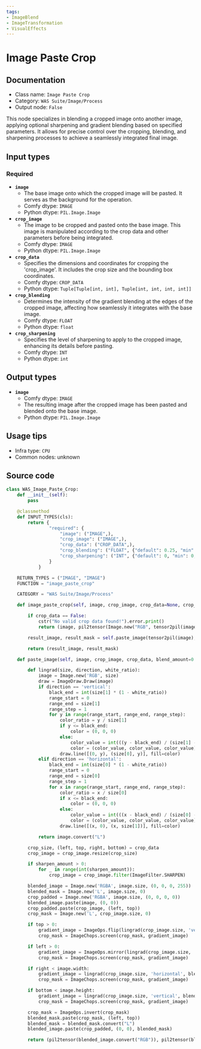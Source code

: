 ```yaml
---
tags:
- ImageBlend
- ImageTransformation
- VisualEffects
---
```


# Image Paste Crop
## Documentation
- Class name: `Image Paste Crop`
- Category: `WAS Suite/Image/Process`
- Output node: `False`

This node specializes in blending a cropped image onto another image, applying optional sharpening and gradient blending based on specified parameters. It allows for precise control over the cropping, blending, and sharpening processes to achieve a seamlessly integrated final image.
## Input types
### Required
- **`image`**
    - The base image onto which the cropped image will be pasted. It serves as the background for the operation.
    - Comfy dtype: `IMAGE`
    - Python dtype: `PIL.Image.Image`
- **`crop_image`**
    - The image to be cropped and pasted onto the base image. This image is manipulated according to the crop data and other parameters before being integrated.
    - Comfy dtype: `IMAGE`
    - Python dtype: `PIL.Image.Image`
- **`crop_data`**
    - Specifies the dimensions and coordinates for cropping the 'crop_image'. It includes the crop size and the bounding box coordinates.
    - Comfy dtype: `CROP_DATA`
    - Python dtype: `Tuple[Tuple[int, int], Tuple[int, int, int, int]]`
- **`crop_blending`**
    - Determines the intensity of the gradient blending at the edges of the cropped image, affecting how seamlessly it integrates with the base image.
    - Comfy dtype: `FLOAT`
    - Python dtype: `float`
- **`crop_sharpening`**
    - Specifies the level of sharpening to apply to the cropped image, enhancing its details before pasting.
    - Comfy dtype: `INT`
    - Python dtype: `int`
## Output types
- **`image`**
    - Comfy dtype: `IMAGE`
    - The resulting image after the cropped image has been pasted and blended onto the base image.
    - Python dtype: `PIL.Image.Image`
## Usage tips
- Infra type: `CPU`
- Common nodes: unknown


## Source code
```python
class WAS_Image_Paste_Crop:
    def __init__(self):
        pass

    @classmethod
    def INPUT_TYPES(cls):
        return {
                "required": {
                    "image": ("IMAGE",),
                    "crop_image": ("IMAGE",),
                    "crop_data": ("CROP_DATA",),
                    "crop_blending": ("FLOAT", {"default": 0.25, "min": 0.0, "max": 1.0, "step": 0.01}),
                    "crop_sharpening": ("INT", {"default": 0, "min": 0, "max": 3, "step": 1}),
                }
            }

    RETURN_TYPES = ("IMAGE", "IMAGE")
    FUNCTION = "image_paste_crop"

    CATEGORY = "WAS Suite/Image/Process"

    def image_paste_crop(self, image, crop_image, crop_data=None, crop_blending=0.25, crop_sharpening=0):

        if crop_data == False:
            cstr("No valid crop data found!").error.print()
            return (image, pil2tensor(Image.new("RGB", tensor2pil(image).size, (0,0,0))))

        result_image, result_mask = self.paste_image(tensor2pil(image), tensor2pil(crop_image), crop_data, crop_blending, crop_sharpening)

        return (result_image, result_mask)

    def paste_image(self, image, crop_image, crop_data, blend_amount=0.25, sharpen_amount=1):

        def lingrad(size, direction, white_ratio):
            image = Image.new('RGB', size)
            draw = ImageDraw.Draw(image)
            if direction == 'vertical':
                black_end = int(size[1] * (1 - white_ratio))
                range_start = 0
                range_end = size[1]
                range_step = 1
                for y in range(range_start, range_end, range_step):
                    color_ratio = y / size[1]
                    if y <= black_end:
                        color = (0, 0, 0)
                    else:
                        color_value = int(((y - black_end) / (size[1] - black_end)) * 255)
                        color = (color_value, color_value, color_value)
                    draw.line([(0, y), (size[0], y)], fill=color)
            elif direction == 'horizontal':
                black_end = int(size[0] * (1 - white_ratio))
                range_start = 0
                range_end = size[0]
                range_step = 1
                for x in range(range_start, range_end, range_step):
                    color_ratio = x / size[0]
                    if x <= black_end:
                        color = (0, 0, 0)
                    else:
                        color_value = int(((x - black_end) / (size[0] - black_end)) * 255)
                        color = (color_value, color_value, color_value)
                    draw.line([(x, 0), (x, size[1])], fill=color)

            return image.convert("L")

        crop_size, (left, top, right, bottom) = crop_data
        crop_image = crop_image.resize(crop_size)

        if sharpen_amount > 0:
            for _ in range(int(sharpen_amount)):
                crop_image = crop_image.filter(ImageFilter.SHARPEN)

        blended_image = Image.new('RGBA', image.size, (0, 0, 0, 255))
        blended_mask = Image.new('L', image.size, 0)
        crop_padded = Image.new('RGBA', image.size, (0, 0, 0, 0))
        blended_image.paste(image, (0, 0))
        crop_padded.paste(crop_image, (left, top))
        crop_mask = Image.new('L', crop_image.size, 0)

        if top > 0:
            gradient_image = ImageOps.flip(lingrad(crop_image.size, 'vertical', blend_amount))
            crop_mask = ImageChops.screen(crop_mask, gradient_image)

        if left > 0:
            gradient_image = ImageOps.mirror(lingrad(crop_image.size, 'horizontal', blend_amount))
            crop_mask = ImageChops.screen(crop_mask, gradient_image)

        if right < image.width:
            gradient_image = lingrad(crop_image.size, 'horizontal', blend_amount)
            crop_mask = ImageChops.screen(crop_mask, gradient_image)

        if bottom < image.height:
            gradient_image = lingrad(crop_image.size, 'vertical', blend_amount)
            crop_mask = ImageChops.screen(crop_mask, gradient_image)

        crop_mask = ImageOps.invert(crop_mask)
        blended_mask.paste(crop_mask, (left, top))
        blended_mask = blended_mask.convert("L")
        blended_image.paste(crop_padded, (0, 0), blended_mask)

        return (pil2tensor(blended_image.convert("RGB")), pil2tensor(blended_mask.convert("RGB")))

```
